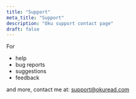 ```yaml
---
title: "Support"
meta_title: "Support"
description: "Oku support contact page"
draft: false
---
```


For
- help
- bug reports
- suggestions
- feedback
 
and more, contact me at: support@okuread.com
